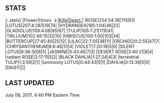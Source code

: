 
## STATS

{:.stats}
|<span class="stat_header">Flower</span>|<span class="stat_header stat_hours stat_sorted">Hours &nbsp;&darr;</span>|<span class="stat_header stat_kills"><a href="https://tankpit-flowers.github.io/stats-kills">Kills</a></span>|<span class="stat_header stat_deactivated"><a href="https://tankpit-flowers.github.io/stats-deact">Deact.</a></span>|
|<span class="red">ROSE</span><span class="awards-container"><span class="awards-sprite a0-3"></span><span class="awards-sprite a1-1"></span><span class="awards-sprite a2-2"></span><span class="awards-sprite a3-2"></span><span class="awards-sprite a5-2"></span><span class="awards-sprite a7-1"></span><span class="awards-sprite a8-1"></span></span>|<span class="stat stat_hours stat_sorted">254:54:36</span>|<span class="stat stat_kills">115</span>|<span class="stat stat_deactivated">61</span>|
|<span class="red">LOTUS</span><span class="awards-container"><span class="awards-sprite a0-3"></span><span class="awards-sprite a1-3"></span><span class="awards-sprite a2-2"></span><span class="awards-sprite a3-2"></span><span class="awards-sprite a5-2"></span></span>|<span class="stat stat_hours stat_sorted">207:4:28</span>|<span class="stat stat_kills">519</span>|<span class="stat stat_deactivated">74</span>|
|<span class="red">HYDRANGEA</span><span class="awards-container"><span class="awards-sprite a0-3"></span><span class="awards-sprite a2-1"></span><span class="awards-sprite a3-1"></span><span class="awards-sprite a5-3"></span></span>|<span class="stat stat_hours stat_sorted">165:1:04</span>|<span class="stat stat_kills">46</span>|<span class="stat stat_deactivated">22</span>|
|<span class="red">GLADIOLUS</span><span class="awards-container"><span class="awards-sprite a0-3"></span><span class="awards-sprite a2-2"></span><span class="awards-sprite a3-1"></span><span class="awards-sprite a5-3"></span></span>|<span class="stat stat_hours stat_sorted">109:4:06</span>|<span class="stat stat_kills">95</span>|<span class="stat stat_deactivated">67</span>|
|<span class="red">TULIP</span><span class="awards-container"><span class="awards-sprite a0-3"></span><span class="awards-sprite a1-1"></span><span class="awards-sprite a2-1"></span><span class="awards-sprite a3-1"></span><span class="awards-sprite a5-1"></span></span>|<span class="stat stat_hours stat_sorted">105:7:21</span>|<span class="stat stat_kills">179</span>|<span class="stat stat_deactivated">41</span>|
|<span class="red">TRILLIUM</span><span class="awards-container"><span class="awards-sprite a0-3"></span><span class="awards-sprite a3-1"></span><span class="awards-sprite a4-3"></span><span class="awards-sprite a5-2"></span><span class="awards-sprite a7-1"></span></span>|<span class="stat stat_hours stat_sorted">102:48:15</span>|<span class="stat stat_kills">32</span>|<span class="stat stat_deactivated">10</span>|
|<span class="red">HIBISCUS</span><span class="awards-container"><span class="awards-sprite a0-3"></span><span class="awards-sprite a1-1"></span><span class="awards-sprite a2-1"></span><span class="awards-sprite a3-1"></span><span class="awards-sprite a5-1"></span></span>|<span class="stat stat_hours stat_sorted">100:1:00</span>|<span class="stat stat_kills">103</span>|<span class="stat stat_deactivated">34</span>|
|<span class="red">BUTTERCUP</span><span class="awards-container"><span class="awards-sprite a0-3"></span></span>|<span class="stat stat_hours stat_sorted">27:45:40</span>|<span class="stat stat_kills">25</span>|<span class="stat stat_deactivated">12</span>|
|<span class="red">LILAC</span><span class="awards-container"><span class="awards-sprite a0-3"></span><span class="awards-sprite a5-2"></span></span>|<span class="stat stat_hours stat_sorted">22:7:05</span>|<span class="stat stat_kills">38</span>|<span class="stat stat_deactivated">11</span>|
|<span class="red">ORCHID</span><span class="awards-container"><span class="awards-sprite a0-3"></span></span>|<span class="stat stat_hours stat_sorted">20:2:55</span>|<span class="stat stat_kills">47</span>|<span class="stat stat_deactivated">7</span>|
|<span class="red">CHRYSANTHEMUM</span><span class="awards-container"><span class="awards-sprite a0-3"></span><span class="awards-sprite a5-3"></span></span>|<span class="stat stat_hours stat_sorted">9:8:46</span>|<span class="stat stat_kills">13</span>|<span class="stat stat_deactivated">4</span>|
|<span class="red">VIOLET</span><span class="awards-container"><span class="awards-sprite a0-3"></span><span class="awards-sprite a5-2"></span></span>|<span class="stat stat_hours stat_sorted">7:20:19</span>|<span class="stat stat_kills">5</span>|<span class="stat stat_deactivated">0</span>|
|<span class="orange">SILENT LOTUS</span><span class="awards-container"><span class="awards-sprite a0-3"></span><span class="awards-sprite a5-2"></span></span>|<span class="stat stat_hours stat_sorted">6:36:30</span>|<span class="stat stat_kills">6</span>|<span class="stat stat_deactivated">5</span>|
|<span class="red">JASMINE</span><span class="awards-container"><span class="awards-sprite a0-3"></span><span class="awards-sprite a5-1"></span></span>|<span class="stat stat_hours stat_sorted">5:43:45</span>|<span class="stat stat_kills">7</span>|<span class="stat stat_deactivated">3</span>|
|<span class="orange">DESERT ROSE</span><span class="awards-container"><span class="awards-sprite a0-3"></span><span class="awards-sprite a5-3"></span></span>|<span class="stat stat_hours stat_sorted">3:40:21</span>|<span class="stat stat_kills">8</span>|<span class="stat stat_deactivated">4</span>|
|<span class="purple">radiant ROSE</span><span class="awards-container"><span class="awards-sprite a0-3"></span><span class="awards-sprite a5-2"></span></span>|<span class="stat stat_hours stat_sorted">2:17:11</span>|<span class="stat stat_kills">5</span>|<span class="stat stat_deactivated">2</span>|
|<span class="orange">BLACK DAHLIA</span><span class="awards-container"><span class="awards-sprite a0-2"></span></span>|<span class="stat stat_hours stat_sorted">1:27:24</span>|<span class="stat stat_kills">4</span>|<span class="stat stat_deactivated">3</span>|
|<span class="purple">terrestrial TULIP</span><span class="awards-container"><span class="awards-sprite a0-1"></span><span class="awards-sprite a5-3"></span></span>|<span class="stat stat_hours stat_sorted">1:3:59</span>|<span class="stat stat_kills">2</span>|<span class="stat stat_deactivated">1</span>|
|<span class="purple">luminosity LOTUS</span><span class="awards-container"><span class="awards-sprite a5-1"></span></span>|<span class="stat stat_hours stat_sorted">0:44:43</span>|<span class="stat stat_kills">5</span>|<span class="stat stat_deactivated">1</span>|
|<span class="red">DAHLIA</span><span class="awards-container"><span class="awards-sprite a0-3"></span><span class="awards-sprite a1-1"></span><span class="awards-sprite a3-2"></span><span class="awards-sprite a5-2"></span></span>|<span class="stat stat_hours stat_sorted">0:13:39</span>|<span class="stat stat_kills">0</span>|<span class="stat stat_deactivated">0</span>|
|<span class="red">DAISY</span><span class="awards-container"><span class="awards-sprite a0-3"></span><span class="awards-sprite a5-2"></span></span>|<span class="stat stat_hours stat_sorted"></span>|<span class="stat stat_kills"></span>|<span class="stat stat_deactivated"></span>|

## LAST UPDATED

<span class="last_updated">July 06, 2017, 4:40 PM Eastern Time</span>